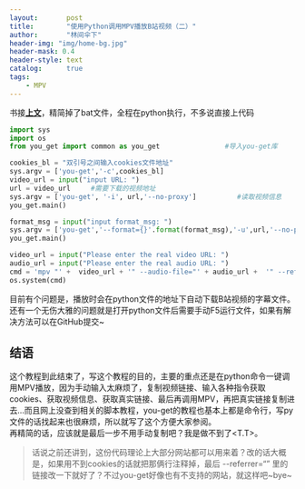 ```yaml
---
layout:       post
title:        "使用Python调用MPV播放B站视频（二）"
author:       "林间伞下"
header-img: "img/home-bg.jpg"
header-mask: 0.4
header-style: text
catalog:      true
tags:
    - MPV
---
```


书接[**上文**](https://wurarara.github.io/posts/使用Python调用MPV播放B站视频1)，精简掉了bat文件，全程在python执行，不多说直接上代码

```python
import sys
import os
from you_get import common as you_get                #导入you-get库

cookies_bl = "双引号之间输入cookies文件地址"
sys.argv = ['you-get','-c',cookies_bl]
video_url = input("input URL: ")
url = video_url     #需要下载的视频地址
sys.argv = ['you-get', '-i', url,'--no-proxy']          #读取视频信息
you_get.main()

format_msg = input("input format_msg: ")
sys.argv = ['you-get','--format={}'.format(format_msg),'-u',url,'--no-proxy']   #读取视频真实链接
you_get.main()

video_url = input("Please enter the real video URL: ")
audio_url = input("Please enter the real audio URL: ")
cmd = 'mpv "' +  video_url + '" --audio-file="' + audio_url +  '" --referrer="https://www.bilibili.com" --no-ytdl'
os.system(cmd)

```


目前有个问题是，播放时会在python文件的地址下自动下载B站视频的字幕文件。还有一个无伤大雅的问题就是打开python文件后需要手动F5运行文件，如果有解决方法可以在GitHub提交~

## **结语**
这个教程到此结束了，写这个教程的目的，主要的重点还是在python命令一键调用MPV播放，因为手动输入太麻烦了，复制视频链接、输入各种指令获取cookies、获取视频信息、获取真实链接、最后再调用MPV，再把真实链接复制进去...而且网上没查到相关的脚本教程，you-get的教程也基本上都是命令行，写py文件的话找起来也很麻烦，所以就写了这个方便大家参阅。<br>再精简的话，应该就是最后一步不用手动复制吧？我是做不到了<T.T>。

>话说之前还讲到，这份代码理论上大部分网站都可以用来着？改的话大概是，如果用不到cookies的话就把那俩行注释掉，最后 --referrer=“” 里的链接改一下就好了？不过you-get好像也有不支持的网站，就这样吧~bye~
